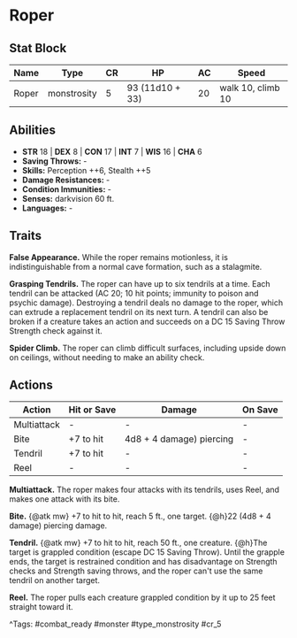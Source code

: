 # Roper

## Stat Block

| Name | Type | CR | HP | AC | Speed |
|------|------|----|----|----|-------|
| Roper | monstrosity | 5 | 93 (11d10 + 33) | 20 | walk 10, climb 10 |

## Abilities

- **STR** 18 | **DEX** 8 | **CON** 17 | **INT** 7 | **WIS** 16 | **CHA** 6
- **Saving Throws:** -  
- **Skills:** Perception ++6, Stealth ++5  
- **Damage Resistances:** -  
- **Condition Immunities:** -  
- **Senses:** darkvision 60 ft.  
- **Languages:** -

## Traits

**False Appearance.** While the roper remains motionless, it is indistinguishable from a normal cave formation, such as a stalagmite.

**Grasping Tendrils.** The roper can have up to six tendrils at a time. Each tendril can be attacked (AC 20; 10 hit points; immunity to poison and psychic damage). Destroying a tendril deals no damage to the roper, which can extrude a replacement tendril on its next turn. A tendril can also be broken if a creature takes an action and succeeds on a DC 15 Saving Throw Strength check against it.

**Spider Climb.** The roper can climb difficult surfaces, including upside down on ceilings, without needing to make an ability check.


## Actions

| Action | Hit or Save | Damage | On Save |
|--------|--------------|--------|----------|
| Multiattack | - | - | - |
| Bite | +7 to hit | 4d8 + 4 damage) piercing | - |
| Tendril | +7 to hit | - | - |
| Reel | - | - | - |

**Multiattack.** The roper makes four attacks with its tendrils, uses Reel, and makes one attack with its bite.

**Bite.** {@atk mw} +7 to hit to hit, reach 5 ft., one target. {@h}22 (4d8 + 4 damage) piercing damage.

**Tendril.** {@atk mw} +7 to hit to hit, reach 50 ft., one creature. {@h}The target is grappled condition (escape DC 15 Saving Throw). Until the grapple ends, the target is restrained condition and has disadvantage on Strength checks and Strength saving throws, and the roper can't use the same tendril on another target.

**Reel.** The roper pulls each creature grappled condition by it up to 25 feet straight toward it.


^Tags: #combat_ready #monster #type_monstrosity #cr_5